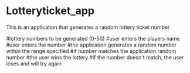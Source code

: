 # Lotteryticket_app
This is an application that generates a random lottery ticket number 

#lottery numbers to be generated (0-50)
#user enters the players name
#user enters the number
#the application generates a random number within the range specified
#if number matches the application random number
#the user wins the lottery
#if the number doesn't match, the user loses and will try again
